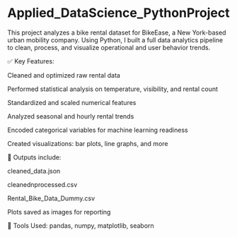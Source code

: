 # Applied_DataScience_PythonProject

This project analyzes a bike rental dataset for BikeEase, a New York-based urban mobility company. Using Python, I built a full data analytics pipeline to clean, process, and visualize operational and user behavior trends.

✅ Key Features:

Cleaned and optimized raw rental data

Performed statistical analysis on temperature, visibility, and rental count

Standardized and scaled numerical features

Analyzed seasonal and hourly rental trends

Encoded categorical variables for machine learning readiness

Created visualizations: bar plots, line graphs, and more

📁 Outputs include:

cleaned_data.json

cleanednprocessed.csv

Rental_Bike_Data_Dummy.csv

Plots saved as images for reporting

🔧 Tools Used: pandas, numpy, matplotlib, seaborn
